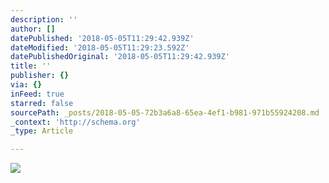 ```yaml
---
description: ''
author: []
datePublished: '2018-05-05T11:29:42.939Z'
dateModified: '2018-05-05T11:29:23.592Z'
datePublishedOriginal: '2018-05-05T11:29:42.939Z'
title: ''
publisher: {}
via: {}
inFeed: true
starred: false
sourcePath: _posts/2018-05-05-72b3a6a8-65ea-4ef1-b981-971b55924208.md
_context: 'http://schema.org'
_type: Article

---
```

![](https://the-grid-user-content.s3-us-west-2.amazonaws.com/701140e9-1b31-4add-81dc-fe7853ac654f.png)